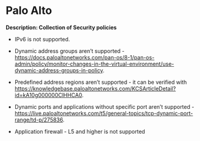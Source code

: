 # Palo Alto

**Description: Collection of Security policies**

-   IPv6 is not supported.

-   Dynamic address groups aren’t supported -
    <https://docs.paloaltonetworks.com/pan-os/8-1/pan-os-admin/policy/monitor-changes-in-the-virtual-environment/use-dynamic-address-groups-in-policy>.

-   Predefined address regions aren’t supported - it can be verified
    with
    <https://knowledgebase.paloaltonetworks.com/KCSArticleDetail?id=kA10g000000ClHHCA0>.

-   Dynamic ports and applications without specific port aren’t
    supported -
    <https://live.paloaltonetworks.com/t5/general-topics/tcp-dynamic-port-range/td-p/275836>.

-   Application firewall - L5 and higher is not supported
